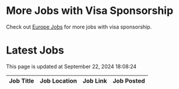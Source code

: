 # More Jobs with Visa Sponsorship

Check out [Europe Jobs](https://github.com/sureshparimi/europejobs#latest-jobs) for more jobs with visa sponsorship.

# Latest Jobs

This page is updated at September 22, 2024 18:08:24

| Job Title | Job Location | Job Link | Job Posted |
| --- | --- | --- | --- |
